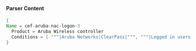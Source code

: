#### Parser Content
```Java
{
Name = cef-aruba-nac-logon-3
  Product = Aruba Wireless controller
  Conditions = [ """|Aruba Networks|ClearPass|""", """|Logged in users|""" ]
}
```